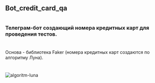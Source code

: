 ## Bot_credit_card_qa
#

### Телеграм-бот создающий номера кредитных карт для проведения тестов. 

#

#
Основа - библиотека Faker (номера кредитных карт создаются по алгоритму Луна).
#

#
![algoritm-luna](https://user-images.githubusercontent.com/106055633/183488330-6efba781-2aff-4805-b58a-211804bf0812.png)
